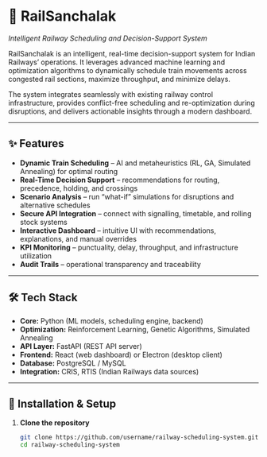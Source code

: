 # 🚆 RailSanchalak  
*Intelligent Railway Scheduling and Decision-Support System*  

RailSanchalak is an intelligent, real-time decision-support system for Indian Railways’ operations. It leverages advanced machine learning and optimization algorithms to dynamically schedule train movements across congested rail sections, maximize throughput, and minimize delays.  

The system integrates seamlessly with existing railway control infrastructure, provides conflict-free scheduling and re-optimization during disruptions, and delivers actionable insights through a modern dashboard.  

---

## ✨ Features  

- **Dynamic Train Scheduling** – AI and metaheuristics (RL, GA, Simulated Annealing) for optimal routing  
- **Real-Time Decision Support** – recommendations for routing, precedence, holding, and crossings  
- **Scenario Analysis** – run “what-if” simulations for disruptions and alternative schedules  
- **Secure API Integration** – connect with signalling, timetable, and rolling stock systems  
- **Interactive Dashboard** – intuitive UI with recommendations, explanations, and manual overrides  
- **KPI Monitoring** – punctuality, delay, throughput, and infrastructure utilization  
- **Audit Trails** – operational transparency and traceability  

---

## 🛠️ Tech Stack  

- **Core:** Python (ML models, scheduling engine, backend)  
- **Optimization:** Reinforcement Learning, Genetic Algorithms, Simulated Annealing  
- **API Layer:** FastAPI (REST API server)  
- **Frontend:** React (web dashboard) or Electron (desktop client)  
- **Database:** PostgreSQL / MySQL  
- **Integration:** CRIS, RTIS (Indian Railways data sources)  

---

## 🚀 Installation & Setup  

1. **Clone the repository**  
   ```bash
   git clone https://github.com/username/railway-scheduling-system.git
   cd railway-scheduling-system

